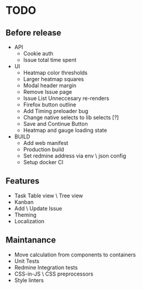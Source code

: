 # TODO

## Before release

* API
    * Cookie auth
    * Issue total time spent
* UI
    * Heatmap color thresholds
    * Larger heatmap squares
    * Modal header margin
    * Remove Issue page
    * Issue List Unneccesary re-renders
    * Firefox button outline
    * Add Timing preloader bug
    * Change native selects to lib selects [?]
    * Save and Continue Button
    * Heatmap and gauge loading state
* BUILD
    * Add web manifest
    * Production build
    * Set redmine address via env \ json config
    * Setup docker CI


## Features

* Task Table view \ Tree view
* Kanban
* Add \ Update Issue
* Theming
* Localization

## Maintanance

* Move calculation from components to containers
* Unit Tests
* Redmine Integration tests
* CSS-in-JS \ CSS preprocessors
* Style linters